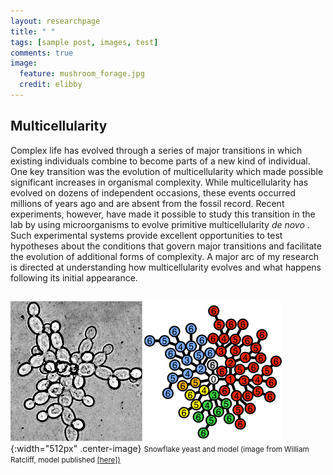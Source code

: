 ```yaml
---
layout: researchpage
title: " "
tags: [sample post, images, test]
comments: true
image:
  feature: mushroom_forage.jpg
  credit: elibby
---
```

## Multicellularity
Complex life has evolved through a series of major transitions in which existing individuals combine to become parts of a new kind of individual. One key transition was the evolution of multicellularity which made possible significant increases in organismal complexity. While multicellularity has evolved on dozens of independent occasions, these events occurred millions of years ago and are absent from the fossil record. Recent experiments, however, have made it possible to study this transition in the lab by using microorganisms to evolve primitive multicellularity <I> de novo </I>. Such experimental systems provide excellent opportunities to test hypotheses about the conditions that govern major transitions and facilitate the evolution of additional forms of complexity. A major arc of my research is directed at understanding how multicellularity evolves and what happens following its initial appearance.  
  
##  	

![snow](/images/snow_model.jpg){:width="512px" .center-image}
<small> Snowflake yeast and model (image from William Ratcliff, model published <a href="http://journals.plos.org/ploscompbiol/article?id=10.1371/journal.pcbi.1003803">[here])</a> </small>

  
  
